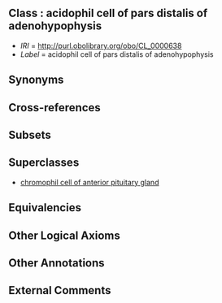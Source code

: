 
## Class : acidophil cell of pars distalis of adenohypophysis

 * *IRI* = http://purl.obolibrary.org/obo/CL_0000638
 * *Label* = acidophil cell of pars distalis of adenohypophysis

## Synonyms


## Cross-references


## Subsets


## Superclasses

 * [chromophil cell of anterior pituitary gland](../../CL/37/CL_0000637.md)

## Equivalencies


## Other Logical Axioms


## Other Annotations


## External Comments

